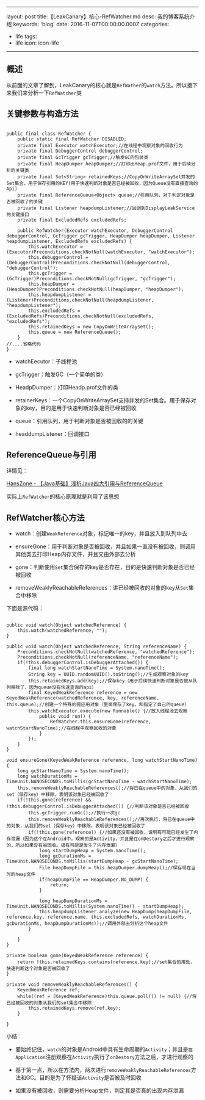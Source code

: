 
---
layout: post
title:【LeakCanary】核心-RefWatcher.md
desc: 我的博客系统介绍
keywords: 'blog'
date: 2016-11-07T00:00:00.000Z
categories:
- life
tags:
- life
icon: icon-life
---
## 概述

从前面的文章了解到，LeakCanary的核心就是`RefWather`的`watch`方法。所以接下来我们来分析一下`RefWatcher`类

<!-- more -->


## 关键参数与构造方法

```

public final class RefWatcher {
    public static final RefWatcher DISABLED;
    private final Executor watchExecutor;//在线程中观察对象的回收行为
    private final DebuggerControl debuggerControl;
    private final GcTrigger gcTrigger;//触发GC的包装类
    private final HeapDumper heapDumper;//打印出Heap.prof文件，用于后续分析的关键类
    private final Set<String> retainedKeys;//CopyOnWriteArraySet并发的Set集合，用于保存引用的KEY(用于快速判断对象是否已经被回收，因为Queue没有直接查询的Api)
    private final ReferenceQueue<Object> queue;//引用队列，对于判定对象是否被回收了的关键
    private final Listener heapdumpListener;//回调到DisplayLeakService的关键接口
    private final ExcludedRefs excludedRefs;

    public RefWatcher(Executor watchExecutor, DebuggerControl debuggerControl, GcTrigger gcTrigger, HeapDumper heapDumper, Listener heapdumpListener, ExcludedRefs excludedRefs) {
        this.watchExecutor = (Executor)Preconditions.checkNotNull(watchExecutor, "watchExecutor");
        this.debuggerControl = (DebuggerControl)Preconditions.checkNotNull(debuggerControl, "debuggerControl");
        this.gcTrigger = (GcTrigger)Preconditions.checkNotNull(gcTrigger, "gcTrigger");
        this.heapDumper = (HeapDumper)Preconditions.checkNotNull(heapDumper, "heapDumper");
        this.heapdumpListener = (Listener)Preconditions.checkNotNull(heapdumpListener, "heapdumpListener");
        this.excludedRefs = (ExcludedRefs)Preconditions.checkNotNull(excludedRefs, "excludedRefs");
        this.retainedKeys = new CopyOnWriteArraySet();
        this.queue = new ReferenceQueue();
    }
//....省略代码
}

```

* watchEecutor：子线程池

* gcTrigger：触发GC（一个简单的类）

* HeadpDumper：打印Headp.prof文件的类

* retainerKeys：一个CopyOnWriteArraySet支持并发的Set集合。用于保存对象的key，目的是用于快速判断对象是否已经被回收

* queue：引用队列，用于判断对象是否被回收的的关键

* headdumpListener：回调接口

 

## ReferenceQueue与引用

详情见：

[HansZone - 【Java基础】浅析Java四大引用与ReferenceQueue](http://www.hanszone.tech/2017/03/05/【Java基础】浅析Java四大引用与ReferenceQueue/)

 

实际上`RefWatcher`的核心原理就是利用了该思想

 

## RefWatcher核心方法

* watch：创建`WeakReference`对象，标记唯一的key，并且放入到队列中去

* ensureGone：用于判断对象是否被回收，并且如果一直没有被回收，则调用其他类去打印Heap内存文件，并且交由外部去分析

* gone：判断使用`Set`集合保存的key是否存在，目的是快速判断对象是否已经被回收

* removeWeaklyReachableReferences：讲已经被回收的对象的key从`Set`集合中移除

 

下面是源代码：

```

public void watch(Object watchedReference) {
    this.watch(watchedReference, "");
}

public void watch(Object watchedReference, String referenceName) {
    Preconditions.checkNotNull(watchedReference, "watchedReference");
    Preconditions.checkNotNull(referenceName, "referenceName");
    if(!this.debuggerControl.isDebuggerAttached()) {
        final long watchStartNanoTime = System.nanoTime();
        String key = UUID.randomUUID().toString();//生成观察对象的key
        this.retainedKeys.add(key);//保存key（用于后续快速判断对象是否被从队列移除了，因为queue没有快速查询的api）
        final KeyedWeakReference reference = new KeyedWeakReference(watchedReference, key, referenceName, this.queue);//创建一个特殊的弱应用对象（里面保存了key，和指定了自己的queue）
        this.watchExecutor.execute(new Runnable() {//放入线程池去观察
            public void run() {
                RefWatcher.this.ensureGone(reference, watchStartNanoTime);//在线程中观察回收的对象
            }
        });
    }
}

void ensureGone(KeyedWeakReference reference, long watchStartNanoTime) {
    long gcStartNanoTime = System.nanoTime();
    long watchDurationMs = TimeUnit.NANOSECONDS.toMillis(gcStartNanoTime - watchStartNanoTime);
    this.removeWeaklyReachableReferences();//将已在queue中的对象，从我们的set（保存key）中移除。表明该对象已经被回收了
    if(!this.gone(reference) && !this.debuggerControl.isDebuggerAttached()) {//判断该对象是否已经被回收
        this.gcTrigger.runGc();//执行一次gc
        this.removeWeaklyReachableReferences();//再次执行，将已在queue中的对象，从我们的set（保存key）中移除。表明该对象已经被回收了
        if(!this.gone(reference)) {//如果还没有被回收，说明有可能已经发生了内存泄漏（因为这个在Android中，观察的是Activity，并且是在onDestory之后才进行观察的，所以如果没有被回收。极有可能是发生了内存泄漏）
            long startDumpHeap = System.nanoTime();
            long gcDurationMs = TimeUnit.NANOSECONDS.toMillis(startDumpHeap - gcStartNanoTime);
            File heapDumpFile = this.heapDumper.dumpHeap();//保存现在当时的heap文件
            if(heapDumpFile == HeapDumper.NO_DUMP) {
                return;
            }

            long heapDumpDurationMs = TimeUnit.NANOSECONDS.toMillis(System.nanoTime() - startDumpHeap);
            this.heapdumpListener.analyze(new HeapDump(heapDumpFile, reference.key, reference.name, this.excludedRefs, watchDurationMs, gcDurationMs, heapDumpDurationMs));//调用外部去分析这个heap文件
        }

    }
}

private boolean gone(KeyedWeakReference reference) {
    return !this.retainedKeys.contains(reference.key);//set集合的用处，快速判断这个对象是否被回收了
}

private void removeWeaklyReachableReferences() {
    KeyedWeakReference ref;
    while((ref = (KeyedWeakReference)this.queue.poll()) != null) {//将已经被回收的对象从我们的set集合中移除
        this.retainedKeys.remove(ref.key);
    }

}

```

小结：
* 要始终记住，`watch`的对象是Android中具有生命周期的`Activity`；并且是`在Application`注册观察在`Activity`执行了`onDestory`方法之后，才进行观察的

* 基于第一点，所以在方法内，两次进行`removeWeaklyReachableReferences`方法和GC。目的是为了怀疑该`Activity`是否被及时回收

* 如果没有被回收，则需要分析Heap文件，判定其是否真的出现内存泄漏

